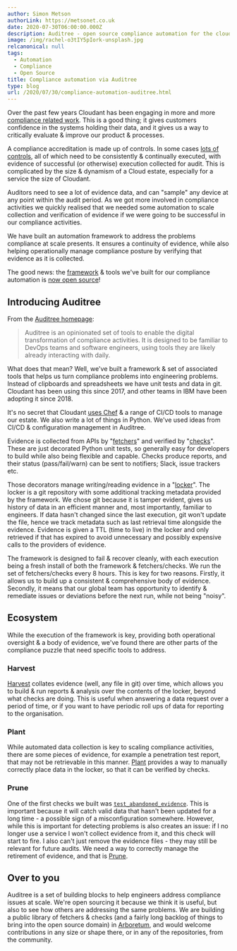 ```yaml
---
author: Simon Metson
authorLink: https://metsonet.co.uk
date: 2020-07-30T06:00:00.000Z
description: Auditree - open source compliance automation for the cloud
image: /img/rachel-o3tIY5pIork-unsplash.jpg
relcanonical: null
tags:
  - Automation
  - Compliance
  - Open Source
title: Compliance automation via Auditree
type: blog
url: /2020/07/30/compliance-automation-auditree.html
---
```



Over the past few years Cloudant has been engaging in more and more [compliance related work][cloudant-compliance]. This is a good thing; it gives customers confidence in the systems holding their data, and it gives us a way to critically evaluate & improve our product & processes.

A compliance accreditation is made up of controls. In some cases [lots of controls][nist], all of which need to be consistently & continually executed, with evidence of successful (or otherwise) execution collected for audit. This is complicated by the size & dynamism of a Cloud estate, especially for a service the size of Cloudant.

Auditors need to see a lot of evidence data, and can "sample" any device at any point within the audit period. As we got more involved in compliance activities we quickly realised that we needed some automation to scale collection and verification of evidence if we were going to be successful in our compliance activities.

We have built an automation framework to address the problems compliance at scale presents. It ensures a continuity of evidence, while also helping operationally manage compliance posture by verifying that evidence as it is collected.

The good news: the [framework][] & tools we've built for our compliance automation is [now open source][auditree]!

## Introducing Auditree

From the [Auditree homepage][auditree]:

> Auditree is an opinionated set of tools to enable the digital transformation of compliance activities. It is designed to be familiar to DevOps teams and software engineers, using tools they are likely already interacting with daily.

What does that mean? Well, we've built a framework & set of associated tools that helps us turn compliance problems into engineering problems. Instead of clipboards and spreadsheets we have unit tests and data in git. Cloudant has been using this since 2017, and other teams in IBM have been adopting it since 2018.

It's no secret that Cloudant [uses Chef][chef] & a range of CI/CD tools to manage our estate. We also write a lot of things in Python. We've used ideas from CI/CD & configuration management in Auditree.

Evidence is collected from APIs by "[fetchers][]" and verified by "[checks][]". These are just decorated Python unit tests, so generally easy for developers to build while also being flexible and capable. Checks produce reports, and their status (pass/fail/warn) can be sent to notifiers; Slack, issue trackers etc.

Those decorators manage writing/reading evidence in a "[locker][]". The locker is a git repository with some additional tracking metadata provided by the framework. We chose git because it is tamper evident, gives us history of data in an efficient manner and, most importantly, familiar to engineers. If data hasn't changed since the last execution, git won't update the file, hence we track metadata such as last retrieval time alongside the evidence. Evidence is given a TTL (time to live) in the locker and only retrieved if that has expired to avoid unnecessary and possibly expensive calls to the providers of evidence.

The framework is designed to fail & recover cleanly, with each execution being a fresh install of both the framework & fetchers/checks. We run the set of fetchers/checks every 8 hours. This is key for two reasons. Firstly, it allows us to build up a consistent & comprehensive body of evidence. Secondly, it means that our global team has opportunity to identify & remediate issues or deviations before the next run, while not being "noisy".

## Ecosystem

While the execution of the framework is key, providing both operational oversight & a body of evidence, we've found there are other parts of the compliance puzzle that need specific tools to address.

### Harvest

[Harvest][harvest] collates evidence (well, any file in git) over time, which allows you to build & run reports & analysis over the contents of the locker, beyond what checks are doing. This is useful when answering a data request over a period of time, or if you want to have periodic roll ups of data for reporting to the organisation.

### Plant

While automated data collection is key to scaling compliance activities, there are some pieces of evidence, for example a penetration test report, that may not be retrievable in this manner. [Plant][plant] provides a way to manually correctly place data in the locker, so that it can be verified by checks.

### Prune

One of the first checks we built was [`test_abandoned_evidence`][tae]. This is important because it will catch valid data that hasn't been updated for a long time - a possible sign of a misconfiguration somewhere. However, while this is important for detecting problems is also creates an issue: if I no longer use a service I won't collect evidence from it, and this check will start to fire. I also can't just remove the evidence files - they may still be relevant for future audits. We need a way to correctly manage the retirement of evidence, and that is [Prune][prune].

## Over to you

Auditree is a set of building blocks to help engineers address compliance issues at scale. We're open sourcing it because we think it is useful, but also to see how others are addressing the same problems. We are building a public library of fetchers & checks (and a fairly long backlog of things to bring into the open source domain) in [Arboretum][arboretum], and would welcome contributions in any size or shape there, or in any of the repositories, from the community.

[auditree]: https://auditree.github.io/
[nist]: https://nvd.nist.gov/800-53/Rev4
[framework]: https://github.com/ComplianceAsCode/auditree-framework
[chef]: https://blog.cloudant.com/2019/11/01/Improve-and-then-improve-some-more.html
[cloudant-compliance]: https://cloud.ibm.com/docs/Cloudant?topic=Cloudant-compliance
[fetchers]: https://github.com/ComplianceAsCode/auditree-framework/blob/main/compliance/fetch.py
[checks]: https://github.com/ComplianceAsCode/auditree-framework/blob/main/compliance/check.py
[locker]: https://github.com/ComplianceAsCode/auditree-framework/blob/main/compliance/locker.py
[harvest]: https://github.com/ComplianceAsCode/auditree-harvest
[plant]: https://github.com/ComplianceAsCode/auditree-plant
[prune]: https://github.com/ComplianceAsCode/auditree-prune
[arboretum]: https://github.com/ComplianceAsCode/auditree-arboretum/
[tae]: https://github.com/ComplianceAsCode/auditree-arboretum/blob/main/arboretum/technology/auditree/checks/test_abandoned_evidence.py